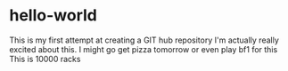 # hello-world
This is my first attempt at creating a GIT hub repository
I'm actually really excited about this. I might go get pizza tomorrow or even play bf1 for this
This is 10000 racks
